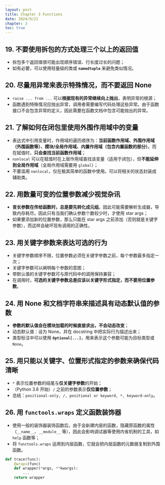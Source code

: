 ```yaml
---
layout: post
title: Chapter 3 Functions
date: 2024/9/21
chapter: 3
toc: true
---
```


## 19. 不要使用拆包的方式处理三个以上的返回值

- 拆包多个返回值很可能出现顺序错误、行长度过长的问题；
- 如有必要，可以使用轻量级的类或 **`namedtuple`** 来避免类似情况。

## 20. 尽量用异常来表示特殊情况，而不要返回 None

- `raise ... from ...` 可以**根据现有的异常继续向上抛出**，表明异常的根源；
- 函数遇到特殊情况应抛出异常，调用者需要编写代码处理这些异常。由于函数接口不会包含异常的定义，因此需要在函数文档中包含可能抛出的异常。

## 21. 了解如何在闭包里使用外围作用域中的变量

- 表达式中引用变量时，作用域的遍历顺序为：**当前函数作用域、外围作用域（外围函数等）、模块/全局作用域、内置作用域（包含内置函数的部分）**。而在赋值时，**只会查找当前函数作用域**；
- `nonlocal` 可以在赋值时在上层作用域查找该变量（适用于闭包），但**不能延伸到全局作用域**（全局作用域需要用 `global`）；
- 不要滥用 `nonlocal`，仅在极其简单的函数中使用。可以将相关的状态封装成辅助类。

## 22. 用数量可变的位置参数减少视觉杂讯

- **变长参数在传给函数时，总是要先转化成元组**。因此可能需要解析生成器，导致内存耗尽。因此只有当我们确认参数个数较少时，才使用 star args；
- 如果要添加新的位置参数，那么只能在 star args 之前添加（否则就是关键字参数），而这样会破坏现有调用的正确性。

## 23. 用关键字参数来表达可选的行为

- 关键字参数顺序不限，位置参数必须在关键字参数之前，每个参数最多指定一次；
- 关键字参数可以阐明每个参数的意图；
- 带默认值的关键字参数可与原代码中的调用保持兼容；
- 在调用时，**可选的关键字参数总是应该以关键字形式指定，而不要用位置参数**。

## 24. 用 None 和文档字符串来描述具有动态默认值的参数

- **参数的默认值会在模块加载的时候直接求出，不会动态改变**；
- 动态默认值：设为 None，并在 docstring 中把实际行为描述出来；
- 类型标注中可以使用 **`Optional[...]`**，用来表示这个参数可能为目标类型或 `None`。

## 25. 用只能以关键字、位置形式指定的参数来确保代码清晰

- `*` 表示位置参数的结尾与**仅关键字参数**的开始；
- （Python 3.8 开始）`/` 之前的参数表示**仅位置参数**；
- 总结：`positional-only, /, positional or keyword, *, keyword-only`。

## 26. 用 `functools.wraps` 定义函数装饰器

- 使用一般的装饰器装饰函数后，由于会新建内层的函数，隐藏原函数的属性（`__name__`、`__module__` 等），因此会影响调试器等使用内省机制的工具，如 `help` 函数等；
- 将 `functools.wraps` 运用到内层函数，它就会把内层函数的元数据复制到外围函数。

```python
def trace(func):
    @wraps(func)
    def wrapper(*args, **kwargs):
        ...
    return wrapper
```
